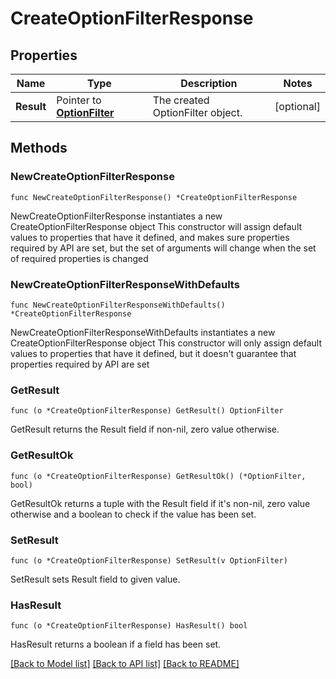 # CreateOptionFilterResponse

## Properties

Name | Type | Description | Notes
------------ | ------------- | ------------- | -------------
**Result** | Pointer to [**OptionFilter**](OptionFilter.md) | The created OptionFilter object. | [optional] 

## Methods

### NewCreateOptionFilterResponse

`func NewCreateOptionFilterResponse() *CreateOptionFilterResponse`

NewCreateOptionFilterResponse instantiates a new CreateOptionFilterResponse object
This constructor will assign default values to properties that have it defined,
and makes sure properties required by API are set, but the set of arguments
will change when the set of required properties is changed

### NewCreateOptionFilterResponseWithDefaults

`func NewCreateOptionFilterResponseWithDefaults() *CreateOptionFilterResponse`

NewCreateOptionFilterResponseWithDefaults instantiates a new CreateOptionFilterResponse object
This constructor will only assign default values to properties that have it defined,
but it doesn't guarantee that properties required by API are set

### GetResult

`func (o *CreateOptionFilterResponse) GetResult() OptionFilter`

GetResult returns the Result field if non-nil, zero value otherwise.

### GetResultOk

`func (o *CreateOptionFilterResponse) GetResultOk() (*OptionFilter, bool)`

GetResultOk returns a tuple with the Result field if it's non-nil, zero value otherwise
and a boolean to check if the value has been set.

### SetResult

`func (o *CreateOptionFilterResponse) SetResult(v OptionFilter)`

SetResult sets Result field to given value.

### HasResult

`func (o *CreateOptionFilterResponse) HasResult() bool`

HasResult returns a boolean if a field has been set.


[[Back to Model list]](../README.md#documentation-for-models) [[Back to API list]](../README.md#documentation-for-api-endpoints) [[Back to README]](../README.md)



